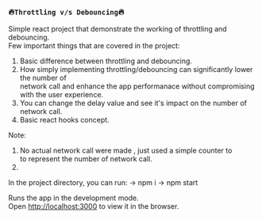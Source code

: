 ### :fire:`Throttling v/s Debouncing`:fire:

Simple react project that demonstrate the working of throttling and debouncing.<br />
Few important things that are covered in the project:<br />
  1. Basic difference between throttling and debouncing.
  2. How simply implementing throttling/debouncing can significantly lower the number of <br />
     network call and enhance the app performanace without compromising with the user experience.
  3. You can change the delay value and see it's impact on the number of network call.
  4. Basic react hooks concept.

Note:
  1. No actual network call were made , just used a simple counter to <br />
     to represent the number of network call.<br />
  2. 
In the project directory, you can run:
-> npm i
-> npm start

Runs the app in the development mode.<br />
Open [http://localhost:3000](http://localhost:3000) to view it in the browser.

